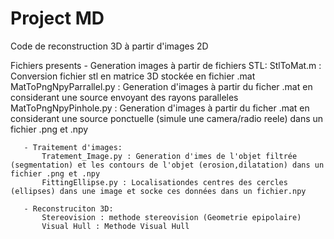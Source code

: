 # Project MD
 
Code de reconstruction 3D à partir d'images 2D

 Fichiers presents
      - Generation images à partir de fichiers STL:
           StlToMat.m : Conversion fichier stl en matrice 3D stockée en fichier .mat
           MatToPngNpyParrallel.py : Generation d'images à partir du ficher .mat en considerant une source envoyant des rayons paralleles
           MatToPngNpyPinhole.py : Generation d'images à partir du ficher .mat en considerant une source ponctuelle (simule une camera/radio reele) dans un fichier .png et .npy
       
       - Traitement d'images: 
           Tratement_Image.py : Generation d'imes de l'objet filtrée (segmentation) et les contours de l'objet (erosion,dilatation) dans un fichier .png et .npy
           FittingEllipse.py : Localisationdes centres des cercles (ellipses) dans une image et socke ces données dans un fichier.npy
 
       - Reconstruciton 3D:
           Stereovision : methode stereovision (Geometrie epipolaire)
           Visual Hull : Methode Visual Hull
